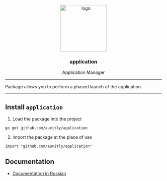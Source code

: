 <p align="center">
  <img alt="logo" src="https://img.icons8.com/stickers/256/apps-tab.png" height="150" />
  <h3 align="center">application</h3>
  <p align="center">Application Manager</p>
</p>

---

Package allows you to perform a phased launch of the application. 

--- 

## Install `application`

1. Load the package into the project
``` 
go get github.com/auvitly/application
```

2. Import the package at the place of use

```
import "github.com/auvitly/application"
```

## Documentation

* [Documentation in Russian](docs/README_RU.md)
